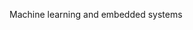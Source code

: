 Machine learning and embedded systems

<!---
MathCau/MathCau is a ✨ special ✨ repository because its `README.md` (this file) appears on your GitHub profile.
You can click the Preview link to take a look at your changes.
--->
